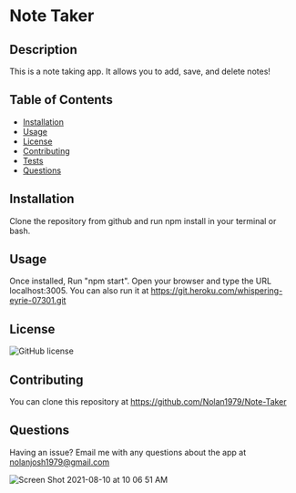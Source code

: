 
# Note Taker

## Description
This is a note taking app. It allows you to add, save, and delete notes!

## Table of Contents
- [Installation](#installation)
- [Usage](#usage)
- [License](#license)
- [Contributing](#contributing)
- [Tests](#tests)
- [Questions](#questions)

## Installation
Clone the repository from github and run npm install in your terminal or bash.

## Usage
Once installed, Run "npm start". Open your browser and type the URL localhost:3005. You can also run it at https://git.heroku.com/whispering-eyrie-07301.git

## License
![GitHub license](https://img.shields.io/badge/license-MIT-blue.svg)

## Contributing
You can clone this repository at https://github.com/Nolan1979/Note-Taker

## Questions
Having an issue? Email me with any questions about the app at nolanjosh1979@gmail.com

![Screen Shot 2021-08-10 at 10 06 51 AM](https://user-images.githubusercontent.com/53482411/128892706-df5dad29-aa9f-433c-a5ac-f72e12530ddc.jpeg)

